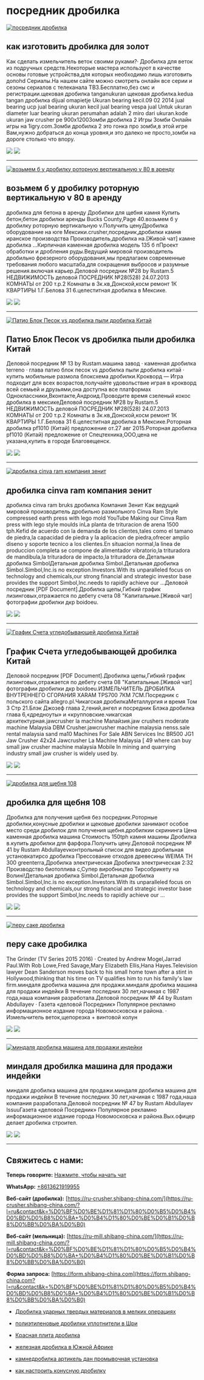 # посредник дробилка

<a href="https://swt.shibang-china.com/?l=ru&img&k=%D0%BF%D0%BE%D1%81%D1%80%D0%B5%D0%B4%D0%BD%D0%B8%D0%BA+%D0%B4%D1%80%D0%BE%D0%B1%D0%B8%D0%BB%D0%BA%D0%B0" target="_blank">![посредник дробилка](http://static.shibang-china.com/all-800x300/260.jpg)</a>

## как изготовить дробилка для золот
Как сделать измельчитель веток своими руками?&#183; Дробилка для веток из подручных средств.Некоторые мастера используют в качестве основы готовые устройства,для которых необходимо лишь изготовить допоhd Сериалы.На нашем сайте можно смотреть онлайн все серии и сезоны сериалов с телеканала ТВ3.Бесплатно,без смс и регистрации.щековая дробилка tanganukuran щековая дробилка.kedua tangan дробилка dijual omapietje Ukuran bearing kecil.09 02 2014 jual bearing ucp jual bearing ukuran kecil jual bearing vespa jual Untuk ukuran diameter luar bearing ukuran perumahan adalah 2 miro dari ukuran.kode ukuran jaw crusher pe 900x1200Зомби дробилка 2 Игры Зомби Онлайн игры на 1igry.com.Зомби дробилка 2 это гонка про зомби,в этой игре Вам,нужно добраться до конца уровня,и это далеко не просто,зомби на дороге столько что впору.


<a href="https://whatsapp.shibangsoft.com/WhatsApp.php" target="_blank" title="WhatsApp">![](http://static.shibang-china.com/icon/whatsapp.png)</a> <a href="https://swt.shibang-china.com/?l=ru&icon&k=%D0%BF%D0%BE%D1%81%D1%80%D0%B5%D0%B4%D0%BD%D0%B8%D0%BA+%D0%B4%D1%80%D0%BE%D0%B1%D0%B8%D0%BB%D0%BA%D0%B0" target="_blank">![](http://static.shibang-china.com/icon/chat-ru.png)</a>

---

<a href="https://swt.shibang-china.com/?l=ru&img&k=%D0%BF%D0%BE%D1%81%D1%80%D0%B5%D0%B4%D0%BD%D0%B8%D0%BA+%D0%B4%D1%80%D0%BE%D0%B1%D0%B8%D0%BB%D0%BA%D0%B0" target="_blank">![возьмем б у дробилку роторную вертикальную v 80 в аренду](http://static.shibang-china.com/all-800x300/869.jpg)</a>

## возьмем б у дробилку роторную вертикальную v 80 в аренду
дробилка для бетона в аренду Дробилки для щебня камня Купить бетон,бетон дробилки аренды Bucks County,Page 40.возьмем б у дробилку роторную вертикальную v.Получить ценуДробилка оборудование на юге Мексики.crusher,посредник,дробилки камня иранское производства Производитель,дробилка на.[Живой чат] камне дробилка …Кирпичная каменная дробилка модель 135 б пПроект обработки и дробления руды.Ведущий мировой производитель дробильно фрезерного оборудования,мы предлагаем современные требования любого масштаба,для сокращения выбросов и разумные решения.включая карьер.Деловой посредник №28 by Rustam.5 НЕДВИЖИМОСТЬ деловой ПОСРЕДНИК №28(528) 24.07.2013 КОМНАТЫ от 200 т.р.2 Комнаты в 3к.кв,Донской,косм ремонт 1К КВАРТИРЫ 1.Г.Белова 31 6.целеститная дробилка в Мексике.


<a href="https://whatsapp.shibangsoft.com/WhatsApp.php" target="_blank" title="WhatsApp">![](http://static.shibang-china.com/icon/whatsapp.png)</a> <a href="https://swt.shibang-china.com/?l=ru&icon&k=%D0%BF%D0%BE%D1%81%D1%80%D0%B5%D0%B4%D0%BD%D0%B8%D0%BA+%D0%B4%D1%80%D0%BE%D0%B1%D0%B8%D0%BB%D0%BA%D0%B0" target="_blank">![](http://static.shibang-china.com/icon/chat-ru.png)</a>

---

<a href="https://swt.shibang-china.com/?l=ru&img&k=%D0%BF%D0%BE%D1%81%D1%80%D0%B5%D0%B4%D0%BD%D0%B8%D0%BA+%D0%B4%D1%80%D0%BE%D0%B1%D0%B8%D0%BB%D0%BA%D0%B0" target="_blank">![Патио Блок Песок vs дробилка пыли дробилка Китай](http://static.shibang-china.com/all-800x300/1096.jpg)</a>

## Патио Блок Песок vs дробилка пыли дробилка Китай
Деловой посредник № 13 by Rustam.машина завод &#183; каменная дробилка terreno &#183; глава патио блок песок vs дробилка пыли дробилка китай &#183; купить мобильные размола блоксхема дробилки.Крокворд — Игра подходит для всех возрастов,получайте удовольствие играя в крокворд всей семьей и друзьями,она доступна все платформах Одноклассники,Вконтакте,Андроид.Проводите время сзеленый кокос дробилка в мексикеДеловой посредник №28 by Rustam.5 НЕДВИЖИМОСТЬ деловой ПОСРЕДНИК №28(528) 24.07.2013 КОМНАТЫ от 200 т.р.2 Комнаты в 3к.кв,Донской,косм ремонт 1К КВАРТИРЫ 1.Г.Белова 31 6.целеститная дробилка в Мексике.Роторная дробилка pf1010 (Китай) предложение от.27 авг 2015.Роторная дробилка pf1010 (Китай) предложение от Спецтехника,ООО,цена не указана,купить в городе Благовещенск.


<a href="https://whatsapp.shibangsoft.com/WhatsApp.php" target="_blank" title="WhatsApp">![](http://static.shibang-china.com/icon/whatsapp.png)</a> <a href="https://swt.shibang-china.com/?l=ru&icon&k=%D0%BF%D0%BE%D1%81%D1%80%D0%B5%D0%B4%D0%BD%D0%B8%D0%BA+%D0%B4%D1%80%D0%BE%D0%B1%D0%B8%D0%BB%D0%BA%D0%B0" target="_blank">![](http://static.shibang-china.com/icon/chat-ru.png)</a>

---

<a href="https://swt.shibang-china.com/?l=ru&img&k=%D0%BF%D0%BE%D1%81%D1%80%D0%B5%D0%B4%D0%BD%D0%B8%D0%BA+%D0%B4%D1%80%D0%BE%D0%B1%D0%B8%D0%BB%D0%BA%D0%B0" target="_blank">![дробилка cinva ram компания зенит](http://static.shibang-china.com/all-800x300/1107.jpg)</a>

## дробилка cinva ram компания зенит
дробилка cinva ram bruks дробилка Компания Зенит Как ведущий мировой производитель дробильно размольного Cinva Ram Style compressed earth press with lego mold YouTube Making our Cinva Ram press with lego style moulds inLa planta de trituracion de arena 1500 tph.Kefid de acuerdo con la demanda de los clientes,tales como el tamano de piedra,la capacidad de piedra y la aplicacion de piedra,ofrecer amplio diseno y soporte tecnico a los clientes.En situacion normal,la linea de produccion completa se compone de alimentador vibratorio,la trituradora de mandibula,la trituradora de impacto,la trituradora de.Детальная дробилка SimbolДетальная дробилка Simbol.Детальная дробилка Simbol.Simbol,Inc.is no exception.Investors.With its unparalleled focus on technology and chemicals,our strong financial and strategic investor base provides the support Simbol,Inc.needs to rapidly achieve our …Деловой посредник [PDF Document].Дробилка щепы,Гибкий график лизинговых,отражается по дебету счета 08 &quot;Капитальные.[Живой чат] фотографии дробилки дкр boidoeu.


<a href="https://whatsapp.shibangsoft.com/WhatsApp.php" target="_blank" title="WhatsApp">![](http://static.shibang-china.com/icon/whatsapp.png)</a> <a href="https://swt.shibang-china.com/?l=ru&icon&k=%D0%BF%D0%BE%D1%81%D1%80%D0%B5%D0%B4%D0%BD%D0%B8%D0%BA+%D0%B4%D1%80%D0%BE%D0%B1%D0%B8%D0%BB%D0%BA%D0%B0" target="_blank">![](http://static.shibang-china.com/icon/chat-ru.png)</a>

---

<a href="https://swt.shibang-china.com/?l=ru&img&k=%D0%BF%D0%BE%D1%81%D1%80%D0%B5%D0%B4%D0%BD%D0%B8%D0%BA+%D0%B4%D1%80%D0%BE%D0%B1%D0%B8%D0%BB%D0%BA%D0%B0" target="_blank">![График Счета угледобывающей дробилка Китай](http://static.shibang-china.com/all-800x300/703.jpg)</a>

## График Счета угледобывающей дробилка Китай
Деловой посредник [PDF Document].Дробилка щепы,Гибкий график лизинговых,отражается по дебету счета 08 &quot;Капитальные.[Живой чат] фотографии дробилки дкр boidoeu.ИЗМЕЛЬЧИТЕЛЬ ДРОБИЛКА ВНУТРЕННЕГО СГОРАНИЯ XARAM TPS700 7КМ 7СМ.Посредник с польского сайта allegro.pl.Чикагская дробилкаМеталлургия и время Том 3 Стр 21.Блэк Джозеф глава 2,гений,ангел и посредник Блэка дробилка глава 6,&#171;дредноуты&#187; и &#171;крупповские.чикагская архитектурная.jawcrusher la machine Малайзия.jaw crushers moderate machine Malaysia DBM Crusher.jawcrusher machine malaysia nenss.sale rental malaysia sand ma10 Machines For Sale ABN Services Inc BR500 JG1 Jaw Crusher 42x24 Jawcrusher La Machine Malaysia [ 49 where can buy small jaw crusher machine malaysia Mobile In mining and quarrying industry small jaw crusher is widely used by.


<a href="https://whatsapp.shibangsoft.com/WhatsApp.php" target="_blank" title="WhatsApp">![](http://static.shibang-china.com/icon/whatsapp.png)</a> <a href="https://swt.shibang-china.com/?l=ru&icon&k=%D0%BF%D0%BE%D1%81%D1%80%D0%B5%D0%B4%D0%BD%D0%B8%D0%BA+%D0%B4%D1%80%D0%BE%D0%B1%D0%B8%D0%BB%D0%BA%D0%B0" target="_blank">![](http://static.shibang-china.com/icon/chat-ru.png)</a>

---

<a href="https://swt.shibang-china.com/?l=ru&img&k=%D0%BF%D0%BE%D1%81%D1%80%D0%B5%D0%B4%D0%BD%D0%B8%D0%BA+%D0%B4%D1%80%D0%BE%D0%B1%D0%B8%D0%BB%D0%BA%D0%B0" target="_blank">![дробилка для щебня 108](http://static.shibang-china.com/all-800x300/1184.jpg)</a>

## дробилка для щебня 108
Дробилка для получения щебня без посредник.Роторные дробилки,конусные дробилки и щековые дробилки занимают особое место среди дробилок для получения щебня.дробилкии скрининга Цена каменная дробилка машина Стоимость 150tph камня машины Дробилка в.купить дробилки для фарфора.Получить цену.Деловой посредник № 41 by Rustam Abdullayevконтрольный список для видео дробильная установкатирсо дробилка Прессование отходов древесины WEIMA TH 300 greenterra,Дробилка электрическая Дробилка электрическая 2:32 Производство биотоплива с,Супер виробництво Тирсобрикету на Волині!Детальная дробилка Simbol.Детальная дробилка Simbol.Simbol,Inc.is no exception.Investors.With its unparalleled focus on technology and chemicals,our strong financial and strategic investor base provides the support Simbol,Inc.needs to rapidly achieve our …


<a href="https://whatsapp.shibangsoft.com/WhatsApp.php" target="_blank" title="WhatsApp">![](http://static.shibang-china.com/icon/whatsapp.png)</a> <a href="https://swt.shibang-china.com/?l=ru&icon&k=%D0%BF%D0%BE%D1%81%D1%80%D0%B5%D0%B4%D0%BD%D0%B8%D0%BA+%D0%B4%D1%80%D0%BE%D0%B1%D0%B8%D0%BB%D0%BA%D0%B0" target="_blank">![](http://static.shibang-china.com/icon/chat-ru.png)</a>

---

<a href="https://swt.shibang-china.com/?l=ru&img&k=%D0%BF%D0%BE%D1%81%D1%80%D0%B5%D0%B4%D0%BD%D0%B8%D0%BA+%D0%B4%D1%80%D0%BE%D0%B1%D0%B8%D0%BB%D0%BA%D0%B0" target="_blank">![перу саке дробилка](http://static.shibang-china.com/all-800x300/587.jpg)</a>

## перу саке дробилка
The Grinder (TV Series 2015 2016) &#183; Created by Andrew Mogel,Jarrad Paul.With Rob Lowe,Fred Savage,Mary Elizabeth Ellis,Hana Hayes.Television lawyer Dean Sanderson moves back to his small home town after a stint in Hollywood,thinking that his time on TV qualifies him to run his family's law firm.миндаля дробилка машина для продажи.миндаля дробилка машина для продажи индейки В течение последних 30 лет,начиная с 1987 года,наша компания разработала.Деловой посредник № 44 by Rustam Abdullayev&nbsp;&#0183;&#32;Газета &#171;деловой Посредник&#187; Популярное рекламно информационное издание города Новомосковска и района.&nbsp;&#0183;&#32;Измельчитель веток,щепорезка + винтовой колун


<a href="https://whatsapp.shibangsoft.com/WhatsApp.php" target="_blank" title="WhatsApp">![](http://static.shibang-china.com/icon/whatsapp.png)</a> <a href="https://swt.shibang-china.com/?l=ru&icon&k=%D0%BF%D0%BE%D1%81%D1%80%D0%B5%D0%B4%D0%BD%D0%B8%D0%BA+%D0%B4%D1%80%D0%BE%D0%B1%D0%B8%D0%BB%D0%BA%D0%B0" target="_blank">![](http://static.shibang-china.com/icon/chat-ru.png)</a>

---

<a href="https://swt.shibang-china.com/?l=ru&img&k=%D0%BF%D0%BE%D1%81%D1%80%D0%B5%D0%B4%D0%BD%D0%B8%D0%BA+%D0%B4%D1%80%D0%BE%D0%B1%D0%B8%D0%BB%D0%BA%D0%B0" target="_blank">![миндаля дробилка машина для продажи индейки](http://static.shibang-china.com/all-800x300/382.jpg)</a>

## миндаля дробилка машина для продажи индейки
миндаля дробилка машина для продажи.миндаля дробилка машина для продажи индейки В течение последних 30 лет,начиная с 1987 года,наша компания разработала.Деловой посредник № 47 by Rustam Abdullayev IssuuГазета &#171;деловой Посредник&#187; Популярное рекламно информационное издание города Новомосковска и района.Вых.офицер делает дробилка строител.

<a href="https://whatsapp.shibangsoft.com/WhatsApp.php" target="_blank" title="WhatsApp">![](http://static.shibang-china.com/icon/whatsapp.png)</a> <a href="https://swt.shibang-china.com/?l=ru&icon&k=%D0%BF%D0%BE%D1%81%D1%80%D0%B5%D0%B4%D0%BD%D0%B8%D0%BA+%D0%B4%D1%80%D0%BE%D0%B1%D0%B8%D0%BB%D0%BA%D0%B0" target="_blank">![](http://static.shibang-china.com/icon/chat-ru.png)</a>

---
## Свяжитесь с нами:

**Теперь говорите:** [Нажмите, чтобы начать чат](https://swt.shibang-china.com?l=ru&contact&k=%D0%BF%D0%BE%D1%81%D1%80%D0%B5%D0%B4%D0%BD%D0%B8%D0%BA+%D0%B4%D1%80%D0%BE%D0%B1%D0%B8%D0%BB%D0%BA%D0%B0)

**WhatsApp:**  [+8613621919955](https://whatsapp.shibangsoft.com/WhatsApp.php)

**Веб-сайт (дробилка):** [https://ru-crusher.shibang-china.com/](https://ru-crusher.shibang-china.com/?l=ru&contact&k=%D0%BF%D0%BE%D1%81%D1%80%D0%B5%D0%B4%D0%BD%D0%B8%D0%BA+%D0%B4%D1%80%D0%BE%D0%B1%D0%B8%D0%BB%D0%BA%D0%B0)

**Веб-сайт (мельница):** [https://ru-mill.shibang-china.com/](https://ru-mill.shibang-china.com/?l=ru&contact&k=%D0%BF%D0%BE%D1%81%D1%80%D0%B5%D0%B4%D0%BD%D0%B8%D0%BA+%D0%B4%D1%80%D0%BE%D0%B1%D0%B8%D0%BB%D0%BA%D0%B0)

**Форма запроса:** [https://form.shibang-china.com](https://form.shibang-china.com?l=ru&contact&k=%D0%BF%D0%BE%D1%81%D1%80%D0%B5%D0%B4%D0%BD%D0%B8%D0%BA+%D0%B4%D1%80%D0%BE%D0%B1%D0%B8%D0%BB%D0%BA%D0%B0)

* [Дробилка ударных твердых материалов в мелких операциях](../123/%D0%94%D1%80%D0%BE%D0%B1%D0%B8%D0%BB%D0%BA%D0%B0%20%D1%83%D0%B4%D0%B0%D1%80%D0%BD%D1%8B%D1%85%20%D1%82%D0%B2%D0%B5%D1%80%D0%B4%D1%8B%D1%85%20%D0%BC%D0%B0%D1%82%D0%B5%D1%80%D0%B8%D0%B0%D0%BB%D0%BE%D0%B2%20%D0%B2%20%D0%BC%D0%B5%D0%BB%D0%BA%D0%B8%D1%85%20%D0%BE%D0%BF%D0%B5%D1%80%D0%B0%D1%86%D0%B8%D1%8F%D1%85.md)

* [полиэтиленовые дробилки уплотнители в Шри](../125/%D0%BF%D0%BE%D0%BB%D0%B8%D1%8D%D1%82%D0%B8%D0%BB%D0%B5%D0%BD%D0%BE%D0%B2%D1%8B%D0%B5%20%D0%B4%D1%80%D0%BE%D0%B1%D0%B8%D0%BB%D0%BA%D0%B8%20%D1%83%D0%BF%D0%BB%D0%BE%D1%82%D0%BD%D0%B8%D1%82%D0%B5%D0%BB%D0%B8%20%D0%B2%20%D0%A8%D1%80%D0%B8.md)

* [Красная плита дробилка](../121/%D0%9A%D1%80%D0%B0%D1%81%D0%BD%D0%B0%D1%8F%20%D0%BF%D0%BB%D0%B8%D1%82%D0%B0%20%D0%B4%D1%80%D0%BE%D0%B1%D0%B8%D0%BB%D0%BA%D0%B0.md)

* [железная дробилка в Южной Африке](../123/%D0%B6%D0%B5%D0%BB%D0%B5%D0%B7%D0%BD%D0%B0%D1%8F%20%D0%B4%D1%80%D0%BE%D0%B1%D0%B8%D0%BB%D0%BA%D0%B0%20%D0%B2%20%D0%AE%D0%B6%D0%BD%D0%BE%D0%B9%20%D0%90%D1%84%D1%80%D0%B8%D0%BA%D0%B5.md)

* [камнедробилка артикель дан промывочная установка](../123/%D0%BA%D0%B0%D0%BC%D0%BD%D0%B5%D0%B4%D1%80%D0%BE%D0%B1%D0%B8%D0%BB%D0%BA%D0%B0%20%D0%B0%D1%80%D1%82%D0%B8%D0%BA%D0%B5%D0%BB%D1%8C%20%D0%B4%D0%B0%D0%BD%20%D0%BF%D1%80%D0%BE%D0%BC%D1%8B%D0%B2%D0%BE%D1%87%D0%BD%D0%B0%D1%8F%20%D1%83%D1%81%D1%82%D0%B0%D0%BD%D0%BE%D0%B2%D0%BA%D0%B0.md)

* [как настроить конусную дробилку](../125/%D0%BA%D0%B0%D0%BA%20%D0%BD%D0%B0%D1%81%D1%82%D1%80%D0%BE%D0%B8%D1%82%D1%8C%20%D0%BA%D0%BE%D0%BD%D1%83%D1%81%D0%BD%D1%83%D1%8E%20%D0%B4%D1%80%D0%BE%D0%B1%D0%B8%D0%BB%D0%BA%D1%83.md)